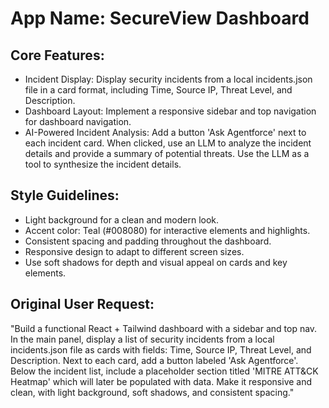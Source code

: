 # **App Name**: SecureView Dashboard

## Core Features:

- Incident Display: Display security incidents from a local incidents.json file in a card format, including Time, Source IP, Threat Level, and Description.
- Dashboard Layout: Implement a responsive sidebar and top navigation for dashboard navigation.
- AI-Powered Incident Analysis: Add a button 'Ask Agentforce' next to each incident card. When clicked, use an LLM to analyze the incident details and provide a summary of potential threats. Use the LLM as a tool to synthesize the incident details.

## Style Guidelines:

- Light background for a clean and modern look.
- Accent color: Teal (#008080) for interactive elements and highlights.
- Consistent spacing and padding throughout the dashboard.
- Responsive design to adapt to different screen sizes.
- Use soft shadows for depth and visual appeal on cards and key elements.

## Original User Request:
"Build a functional React + Tailwind dashboard with a sidebar and top nav. In the main panel, display a list of security incidents from a local incidents.json file as cards with fields: Time, Source IP, Threat Level, and Description. Next to each card, add a button labeled 'Ask Agentforce'. Below the incident list, include a placeholder section titled 'MITRE ATT&CK Heatmap' which will later be populated with data. Make it responsive and clean, with light background, soft shadows, and consistent spacing."
  